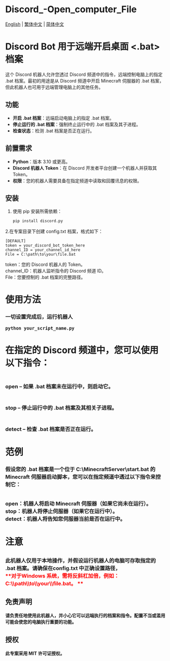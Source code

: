 # Discord_-Open_computer_File

 [English](../../README.md) | [繁体中文](../tw/README.md) | [简体中文](README.md)

# Discord Bot 用于远端开启桌面 <.bat> 档案

这个 Discord 机器人允许您透过 Discord 频道中的指令，远端控制电脑上的指定 .bat 档案。最初的用途是从 Discord 频道中开启 Minecraft 伺服器的 .bat 档案，但此机器人也可用于远端管理电脑上的其他任务。

## 功能
- **开启 .bat 档案**：远端启动电脑上的指定 .bat 档案。
- **停止运行的 .bat 档案**：强制终止运行中的 .bat 档案及其子进程。
- **检查状态**：检测 .bat 档案是否正在运行。

## 前置需求
- **Python**：版本 3.10 或更高。
- **Discord 机器人 Token**：在 Discord 开发者平台创建一个机器人并获取其 Token。
- **权限**：您的机器人需要具备在指定频道中读取和回覆讯息的权限。

## 安装

1. 使用 pip 安装所需依赖：

   ```bash
   pip install discord.py
2.在专案目录下创建 config.txt 档案，格式如下：

    [DEFAULT]
    token = your_discord_bot_token_here
    channel_ID = your_channel_id_here
    File = C:\path\to\your\file.bat
token：您的 Discord 机器人的 Token。<br>
channel_ID：机器人监听指令的 Discord 频道 ID。<br>
File：您要控制的 .bat 档案的完整路径。<br>

<H1>使用方法
<H3>一切设置完成后，运行机器人

    python your_script_name.py
<H1>在指定的 Discord 频道中，您可以使用以下指令：
<H3><br>open – 如果 .bat 档案未在运行中，则启动它。
<H3><br>stop – 停止运行中的 .bat 档案及其相关子进程。
<H3><br>detect – 检查 .bat 档案是否正在运行。

<H1>范例
<H3>假设您的 .bat 档案是一个位于 C:\MinecraftServer\start.bat 的 Minecraft 伺服器启动脚本，您可以在指定频道中透过以下指令来控制它：

<br>open：机器人将启动 Minecraft 伺服器（如果它尚未在运行）。
<br>stop：机器人将停止伺服器（如果它在运行中）。
<br>detect：机器人将告知您伺服器当前是否在运行中。
<br><H1>注意
<H3>此机器人仅用于本地操作，并假设运行机器人的电脑可存取指定的 .bat 档案。请确保在config.txt 中正确设置路径， <br><font color="red">**对于Windows 系统，需将反斜杠加倍，例如：C:\\path\\to\\your\\file.bat。 **</font>

<H2>免责声明
<H4>请负责任地使用此机器人，并小心它可以远端执行的档案和指令。配置不当或滥用可能会使您的电脑执行重要的功能。

<H2>授权
<H4>此专案采用 MIT 许可证授权。
